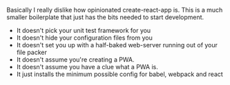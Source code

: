 Basically I really dislike how opinionated create-react-app is. This is a much smaller boilerplate that just has the bits needed to start development.

* It doesn't pick your unit test framework for you
* It doesn't hide your configuration files from you
* It doesn't set you up with a half-baked web-server running out of your file packer
* It doesn't assume you're creating a PWA.
* It doesn't assume you have a clue what a PWA is.
* It just installs the minimum possible config for babel, webpack and react

